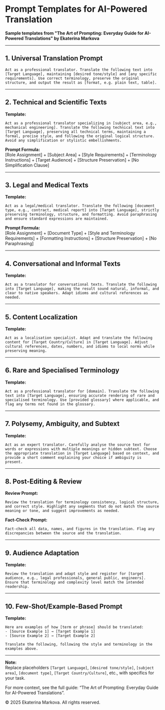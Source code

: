
# Prompt Templates for AI-Powered Translation
**Sample templates from "The Art of Prompting: Everyday Guide for AI-Powered Translations" by Ekaterina Markova**

---

## 1. Universal Translation Prompt

```
Act as a professional translator. Translate the following text into [Target Language], maintaining [desired tone/style] and [any specific requirements]. Use correct terminology, preserve the original structure, and output the result as [format, e.g. plain text, table].
```

---

## 2. Technical and Scientific Texts

**Template:**
```
Act as a professional translator specializing in [subject area, e.g., mechanical engineering]. Translate the following technical text into [Target Language], preserving all technical terms, maintaining a formal, precise style, and following the original logical structure. Avoid any simplification or stylistic embellishments.
```

**Prompt Formula:**  
[Role Assignment] + [Subject Area] + [Style Requirements] + [Terminology Instructions] + [Target Audience] + [Structure Preservation] + [No Simplification Clause]

---

## 3. Legal and Medical Texts

**Template:**
```
Act as a legal/medical translator. Translate the following [document type, e.g., contract, medical report] into [Target Language], strictly preserving terminology, structure, and formatting. Avoid paraphrasing and ensure standard expressions are maintained.
```

**Prompt Formula:**  
[Role Assignment] + [Document Type] + [Style and Terminology Requirements] + [Formatting Instructions] + [Structure Preservation] + [No Paraphrasing]

---

## 4. Conversational and Informal Texts

**Template:**
```
Act as a translator for conversational texts. Translate the following into [Target Language], making the result sound natural, informal, and clear to native speakers. Adapt idioms and cultural references as needed.
```

---

## 5. Content Localization

**Template:**
```
Act as a localisation specialist. Adapt and translate the following content for [Target Country/Culture] in [Target Language]. Adjust cultural references, dates, numbers, and idioms to local norms while preserving meaning.
```

---

## 6. Rare and Specialised Terminology

**Template:**
```
Act as a professional translator for [domain]. Translate the following text into [Target Language], ensuring accurate rendering of rare and specialised terminology. Use [provided glossary] where applicable, and flag any terms not found in the glossary.
```

---

## 7. Polysemy, Ambiguity, and Subtext

**Template:**
```
Act as an expert translator. Carefully analyse the source text for words or expressions with multiple meanings or hidden subtext. Choose the appropriate translation in [Target Language] based on context, and provide a short comment explaining your choice if ambiguity is present.
```

---

## 8. Post-Editing & Review

**Review Prompt:**
```
Review the translation for terminology consistency, logical structure, and correct style. Highlight any segments that do not match the source meaning or tone, and suggest improvements as needed.
```

**Fact-Check Prompt:**
```
Fact-check all data, names, and figures in the translation. Flag any discrepancies between the source and the translation.
```

---

## 9. Audience Adaptation

**Template:**
```
Review the translation and adapt style and register for [target audience, e.g., legal professionals, general public, engineers]. Ensure that terminology and complexity level match the intended readership.
```

---

## 10. Few-Shot/Example-Based Prompt

**Template:**
```
Here are examples of how [term or phrase] should be translated:
- [Source Example 1] → [Target Example 1]
- [Source Example 2] → [Target Example 2]

Translate the following, following the style and terminology in the examples above.
```

---

**Note:**  
Replace placeholders `[Target Language]`, `[desired tone/style]`, `[subject area]`, `[document type]`, `[Target Country/Culture]`, etc., with specifics for your task.

For more context, see the full guide: “The Art of Prompting: Everyday Guide for AI-Powered Translations”.

© 2025 Ekaterina Markova. All rights reserved.
